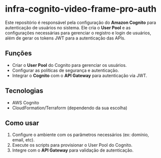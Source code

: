 # infra-cognito-video-frame-pro-auth

Este repositório é responsável pela configuração do **Amazon Cognito** para autenticação de usuários no sistema. Ele cria o **User Pool** e as configurações necessárias para gerenciar o registro e login de usuários, além de gerar os tokens JWT para a autenticação das APIs.

## Funções
- Criar o **User Pool** do Cognito para gerenciar os usuários.
- Configurar as políticas de segurança e autenticação.
- Integrar o **Cognito** com o **API Gateway** para autenticação via JWT.

## Tecnologias
- AWS Cognito
- CloudFormation/Terraform (dependendo da sua escolha)

## Como usar
1. Configure o ambiente com os parâmetros necessários (ex: domínio, email, etc).
2. Execute os scripts para provisionar o User Pool do Cognito.
3. Integre com o **API Gateway** para validação de autenticação.
